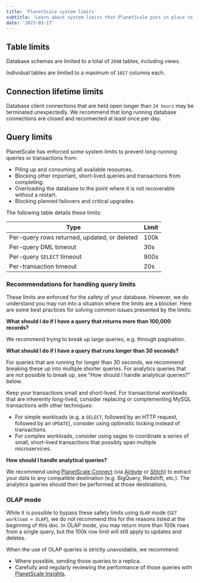 ```yaml
---
title: 'PlanetScale system limits'
subtitle: 'Learn about system limits that PlanetScale puts in place to protect your database.'
date: '2023-03-17'
---
```


## Table limits

Database schemas are limited to a total of `2048` tables, including views.

Individual tables are limited to a maximum of `1017` columns each.

## Connection lifetime limits

Database client connections that are held open longer than `24 hours` may be terminated unexpectedly. We recommend that long running database connections are closed and reconnected at least once per day.

## Query limits

PlanetScale has enforced some system limits to prevent long-running queries or transactions from:

- Piling up and consuming all available resources.
- Blocking other important, short-lived queries and transactions from completing.
- Overloading the database to the point where it is not recoverable without a restart.
- Blocking planned failovers and critical upgrades.

The following table details these limits:

| Type                                         | Limit |
| -------------------------------------------- | ----- |
| Per-query rows returned, updated, or deleted | 100k  |
| Per-query DML timeout                        | 30s   |
| Per-query `SELECT` timeout                   | 900s  |
| Per-transaction timeout                      | 20s   |

### Recommendations for handling query limits

These limits are enforced for the safety of your database. However, we do understand you may run into a situation where the limits are a blocker. Here are some best practices for solving common issues presented by the limits:

**What should I do if I have a query that returns more than 100,000 records?**

We recommend trying to break up large queries, e.g. through pagination.

**What should I do if I have a query that runs longer than 30 seconds?**

For queries that are running for longer than 30 seconds, we recommend breaking these up into multiple shorter queries. For analytics queries that are not possible to break up, see "How should I handle analytical queries?" below.

Keep your transactions small and short-lived. For transactional workloads that are inherently long-lived, consider replacing or complementing MySQL transactions with other techniques:

- For simple workloads (e.g. a `SELECT`, followed by an HTTP request, followed by an `UPDATE`), consider using optimistic locking instead of transactions.
- For complex workloads, consider using sagas to coordinate a series of small, short-lived transactions that possibly span multiple microservices.

**How should I handle analytical queries?**

We recommend using [PlanetScale Connect](/blog/extract-load-and-transform-your-data-with-planetscale-connect) (via [Airbyte](/docs/integrations/airbyte) or [Stitch](/docs/integrations/stitch)) to extract your data to any compatible destination (e.g. BigQuery, Redshift, etc.). The analytics queries should then be performed at those destinations.

### OLAP mode

While it is possible to bypass these safety limits using `OLAP` mode (`SET workload = OLAP`), we do not recommend this for the reasons listed at the beginning of this doc. In OLAP mode, you may return more than 100k rows from a single query, but the 100k row limit will still apply to updates and deletes.

When the use of OLAP queries is strictly unavoidable, we recommend:

- Where possible, sending those queries to a replica.
- Carefully and regularly reviewing the performance of those queries with [PlanetScale Insights](/docs/concepts/query-insights).
